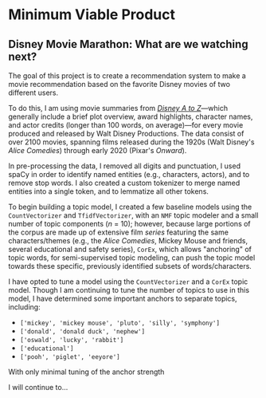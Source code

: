 # Minimum Viable Product
## Disney Movie Marathon: What are we watching next?

The goal of this project is to create a recommendation system to make a movie recommendation based on the favorite Disney movies of two different users.

To do this, I am using movie summaries from [_Disney A to Z_](https://d23.com/disney-a-to-z/)&mdash;which generally include a brief plot overview, award highlights, character names, and actor credits (longer than 100 words, on average)&mdash;for every movie produced and released by Walt Disney Productions. The data consist of over 2100 movies, spanning films released during the 1920s (Walt Disney's _Alice Comedies_) through early 2020 (Pixar's _Onward_).

In pre-processing the data, I removed all digits and punctuation, I used spaCy in order to identify named entities (e.g., characters, actors), and to remove stop words. I also created a custom tokenizer to merge named entities into a single token, and to lemmatize all other tokens.

To begin building a topic model, I created a few baseline models using the `CountVectorizer` and `TfidfVectorizer`, with an `NMF` topic modeler and a small number of topic components (_n_ = 10); however, because large portions of the corpus are made up of extensive film _series_ featuring the same characters/themes (e.g., the _Alice Comedies_, Mickey Mouse and friends, several educational and safety series), `CorEx`, which allows "anchoring" of topic words, for semi-supervised topic modeling, can push the topic model towards these specific, previously identified subsets of words/characters.

I have opted to tune a model using the `CountVectorizer` and a `CorEx` topic model. Though I am continuing to tune the number of topics to use in this model, I have determined some important anchors to separate topics, including:
- `['mickey', 'mickey mouse', 'pluto', 'silly', 'symphony']`
- `['donald', 'donald duck', 'nephew']`
- `['oswald', 'lucky', 'rabbit']`
- `['educational']`
- `['pooh', 'piglet', 'eeyore']`

With only minimal tuning of the anchor strength

I will continue to...
